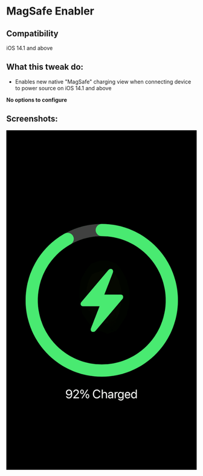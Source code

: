 # MagSafe Enabler

## Compatibility
iOS 14.1 and above

## What this tweak do:
- Enables new native "MagSafe" charging view when connecting device to power source on iOS 14.1 and above

**No options to configure**

## Screenshots:
![MagSafeEnabler](screenshots/magsafeenabler1.png)

